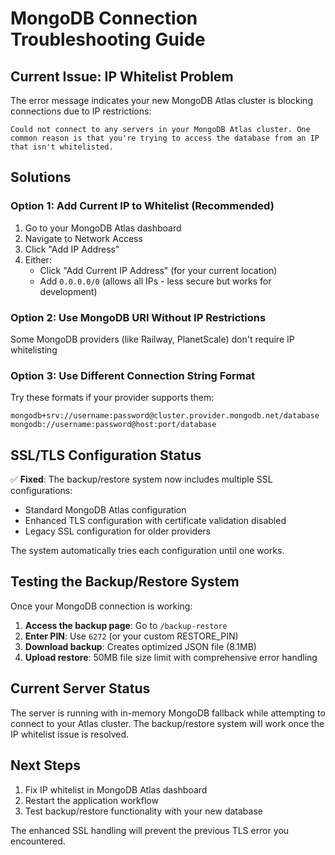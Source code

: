 # MongoDB Connection Troubleshooting Guide

## Current Issue: IP Whitelist Problem

The error message indicates your new MongoDB Atlas cluster is blocking connections due to IP restrictions:

```
Could not connect to any servers in your MongoDB Atlas cluster. One common reason is that you're trying to access the database from an IP that isn't whitelisted.
```

## Solutions

### Option 1: Add Current IP to Whitelist (Recommended)
1. Go to your MongoDB Atlas dashboard
2. Navigate to Network Access
3. Click "Add IP Address"
4. Either:
   - Click "Add Current IP Address" (for your current location)
   - Add `0.0.0.0/0` (allows all IPs - less secure but works for development)

### Option 2: Use MongoDB URI Without IP Restrictions
Some MongoDB providers (like Railway, PlanetScale) don't require IP whitelisting

### Option 3: Use Different Connection String Format
Try these formats if your provider supports them:
```
mongodb+srv://username:password@cluster.provider.mongodb.net/database
mongodb://username:password@host:port/database
```

## SSL/TLS Configuration Status

✅ **Fixed**: The backup/restore system now includes multiple SSL configurations:
- Standard MongoDB Atlas configuration
- Enhanced TLS configuration with certificate validation disabled
- Legacy SSL configuration for older providers

The system automatically tries each configuration until one works.

## Testing the Backup/Restore System

Once your MongoDB connection is working:

1. **Access the backup page**: Go to `/backup-restore`
2. **Enter PIN**: Use `6272` (or your custom RESTORE_PIN)
3. **Download backup**: Creates optimized JSON file (8.1MB)
4. **Upload restore**: 50MB file size limit with comprehensive error handling

## Current Server Status

The server is running with in-memory MongoDB fallback while attempting to connect to your Atlas cluster. The backup/restore system will work once the IP whitelist issue is resolved.

## Next Steps

1. Fix IP whitelist in MongoDB Atlas dashboard
2. Restart the application workflow
3. Test backup/restore functionality with your new database

The enhanced SSL handling will prevent the previous TLS error you encountered.
